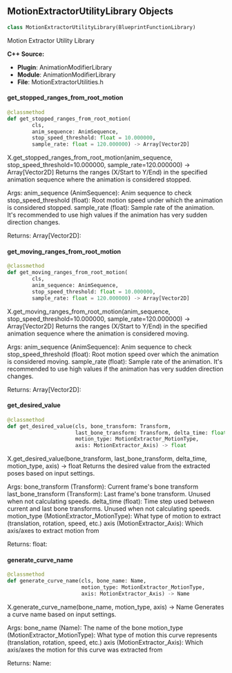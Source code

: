 ## MotionExtractorUtilityLibrary Objects

```python
class MotionExtractorUtilityLibrary(BlueprintFunctionLibrary)
```

Motion Extractor Utility Library

**C++ Source:**

- **Plugin**: AnimationModifierLibrary
- **Module**: AnimationModifierLibrary
- **File**: MotionExtractorUtilities.h

<a id="unreal.MotionExtractorUtilityLibrary.get_stopped_ranges_from_root_motion"></a>

#### get_stopped_ranges_from_root_motion

```python
@classmethod
def get_stopped_ranges_from_root_motion(
        cls,
        anim_sequence: AnimSequence,
        stop_speed_threshold: float = 10.000000,
        sample_rate: float = 120.000000) -> Array[Vector2D]
```

X.get_stopped_ranges_from_root_motion(anim_sequence, stop_speed_threshold=10.000000, sample_rate=120.000000) -> Array[Vector2D]
Returns the ranges (X/Start to Y/End) in the specified animation sequence where the animation is considered stopped.

Args:
    anim_sequence (AnimSequence): Anim sequence to check
    stop_speed_threshold (float): Root motion speed under which the animation is considered stopped.
    sample_rate (float): Sample rate of the animation. It's recommended to use high values if the animation has very sudden direction changes.

Returns:
    Array[Vector2D]:

<a id="unreal.MotionExtractorUtilityLibrary.get_moving_ranges_from_root_motion"></a>

#### get_moving_ranges_from_root_motion

```python
@classmethod
def get_moving_ranges_from_root_motion(
        cls,
        anim_sequence: AnimSequence,
        stop_speed_threshold: float = 10.000000,
        sample_rate: float = 120.000000) -> Array[Vector2D]
```

X.get_moving_ranges_from_root_motion(anim_sequence, stop_speed_threshold=10.000000, sample_rate=120.000000) -> Array[Vector2D]
Returns the ranges (X/Start to Y/End) in the specified animation sequence where the animation is considered moving.

Args:
    anim_sequence (AnimSequence): Anim sequence to check
    stop_speed_threshold (float): Root motion speed over which the animation is considered moving.
    sample_rate (float): Sample rate of the animation. It's recommended to use high values if the animation has very sudden direction changes.

Returns:
    Array[Vector2D]:

<a id="unreal.MotionExtractorUtilityLibrary.get_desired_value"></a>

#### get_desired_value

```python
@classmethod
def get_desired_value(cls, bone_transform: Transform,
                      last_bone_transform: Transform, delta_time: float,
                      motion_type: MotionExtractor_MotionType,
                      axis: MotionExtractor_Axis) -> float
```

X.get_desired_value(bone_transform, last_bone_transform, delta_time, motion_type, axis) -> float
Returns the desired value from the extracted poses based on input settings.

Args:
    bone_transform (Transform): Current frame's bone transform
    last_bone_transform (Transform): Last frame's bone transform. Unused when not calculating speeds.
    delta_time (float): Time step used between current and last bone transforms. Unused when not calculating speeds.
    motion_type (MotionExtractor_MotionType): What type of motion to extract (translation, rotation, speed, etc.)
    axis (MotionExtractor_Axis): Which axis/axes to extract motion from

Returns:
    float:

<a id="unreal.MotionExtractorUtilityLibrary.generate_curve_name"></a>

#### generate_curve_name

```python
@classmethod
def generate_curve_name(cls, bone_name: Name,
                        motion_type: MotionExtractor_MotionType,
                        axis: MotionExtractor_Axis) -> Name
```

X.generate_curve_name(bone_name, motion_type, axis) -> Name
Generates a curve name based on input settings.

Args:
    bone_name (Name): The name of the bone
    motion_type (MotionExtractor_MotionType): What type of motion this curve represents (translation, rotation, speed, etc.)
    axis (MotionExtractor_Axis): Which axis/axes the motion for this curve was extracted from

Returns:
    Name:

<a id="unreal.ReOrientRootBoneModifier"></a>